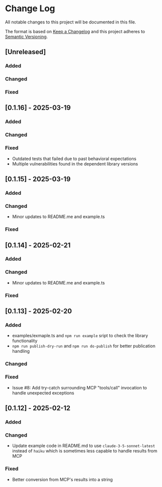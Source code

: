 # Change Log

All notable changes to this project will be documented in this file.

The format is based on [Keep a Changelog](http://keepachangelog.com/)
and this project adheres to [Semantic Versioning](http://semver.org/).

## [Unreleased]

### Added

### Changed

### Fixed


## [0.1.16] - 2025-03-19

### Added

### Changed

### Fixed

- Outdated tests that failed due to past behavioral expectations
- Multiple vulnerabilities found in the dependent library versions


## [0.1.15] - 2025-03-19

### Added

### Changed

- Minor updates to README.me and example.ts

### Fixed


## [0.1.14] - 2025-02-21

### Added

### Changed

- Minor updates to README.me and example.ts

### Fixed


## [0.1.13] - 2025-02-20

### Added

- examples/exmaple.ts and `npm run example` sript to check the library functionality
- `npm run publish-dry-run` and `npm run do-publish` for better publication handling

### Changed

### Fixed

- Issue #8: Add try-catch surrounding MCP "tools/call" invocation to handle unexpected exceptions


## [0.1.12] - 2025-02-12

### Added

### Changed

- Update example code in README.md to use `claude-3-5-sonnet-latest`
  instead of `haiku` which is sometimes less capable to handle results from MCP

### Fixed

- Better conversion from MCP's results into a string

